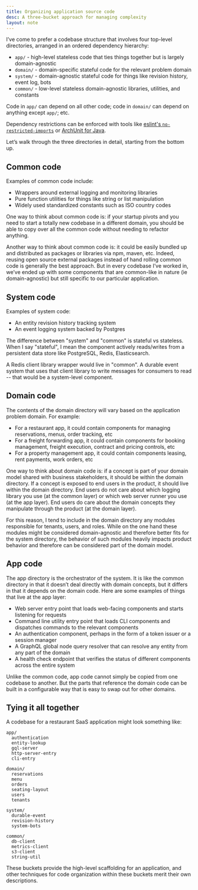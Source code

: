 ```yaml
---
title: Organizing application source code
desc: A three-bucket approach for managing complexity
layout: note
---
```


I’ve come to prefer a codebase structure that involves four top-level directories, arranged in an ordered dependency hierarchy:

- `app/` - high-level stateless code that ties things together but is largely domain-agnostic
- `domain/` - domain-specific stateful code for the relevant problem domain
- `system/` - domain-agnostic stateful code for things like revision history, event log, bots
- `common/` - low-level stateless domain-agnostic libraries, utilities, and constants

Code in `app/` can depend on all other code; code in `domain/` can depend on anything except `app/`; etc.

Dependency restrictions can be enforced with tools like [eslint's `no-restricted-imports`](https://eslint.org/docs/rules/no-restricted-imports) or [ArchUnit for Java](https://www.archunit.org/).

Let’s walk through the three directories in detail, starting from the bottom up.

## Common code

Examples of common code include:

- Wrappers around external logging and monitoring libraries
- Pure function utilities for things like string or list manipulation
- Widely used standardized constants such as ISO country codes

One way to think about common code is: if your startup pivots and you need to start a totally new codebase in a different domain, you should be able to copy over all the common code without needing to refactor anything.

Another way to think about common code is: it could be easily bundled up and distributed as packages or libraries via npm, maven, etc. Indeed, reusing open source external packages instead of hand rolling common code is generally the best approach. But in every codebase I’ve worked in, we’ve ended up with some components that are common-like in nature (ie domain-agnostic) but still specific to our particular application.

## System code

Examples of system code:

- An entity revision history tracking system
- An event logging system backed by Postgres

The difference between "system" and "common" is stateful vs stateless. When I say "stateful", I mean the component actively reads/writes from a persistent data store like PostgreSQL, Redis, Elasticsearch.

A Redis client library wrapper would live in "common". A durable event system that uses that client library to write messages for consumers to read -- that would be a system-level component.

## Domain code

The contents of the domain directory will vary based on the application problem domain. For example:

- For a restaurant app, it could contain components for managing reservations, menus, order tracking, etc
- For a freight forwarding app, it could contain components for booking management, freight execution, contract and pricing controls, etc
- For a property management app, it could contain components leasing, rent payments, work orders, etc

One way to think about domain code is: if a concept is part of your domain model shared with business stakeholders, it should be within the domain directory. If a concept is exposed to end users in the product, it should live within the domain directory. End users do not care about which logging library you use (at the common layer) or which web server runner you use (at the app layer). End users do care about the domain concepts they manipulate through the product (at the domain layer).

For this reason, I tend to include in the domain directory any modules responsible for tenants, users, and roles. While on the one hand these modules might be considered domain-agnostic and therefore better fits for the system directory, the behavior of such modules heavily impacts product behavior and therefore can be considered part of the domain model.

## App code

The app directory is the orchestrator of the system. It is like the common directory in that it doesn’t deal directly with domain concepts, but it differs in that it depends on the domain code. Here are some examples of things that live at the app layer:

- Web server entry point that loads web-facing components and starts listening for requests
- Command line utility entry point that loads CLI components and dispatches commands to the relevant components
- An authentication component, perhaps in the form of a token issuer or a session manager
- A GraphQL global node query resolver that can resolve any entity from any part of the domain
- A health check endpoint that verifies the status of different components across the entire system

Unlike the common code, app code cannot simply be copied from one codebase to another. But the parts that reference the domain code can be built in a configurable way that is easy to swap out for other domains.

## Tying it all together

A codebase for a restaurant SaaS application might look something like:

```
app/
  authentication
  entity-lookup
  gql-server
  http-server-entry
  cli-entry

domain/
  reservations
  menu
  orders
  seating-layout
  users
  tenants

system/
  durable-event
  revision-history
  system-bots

common/
  db-client
  metrics-client
  s3-client
  string-util
```

These buckets provide the high-level scaffolding for an application, and other techniques for code organization within these buckets merit their own descriptions.
